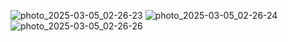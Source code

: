![photo_2025-03-05_02-26-23](https://github.com/user-attachments/assets/12465fa3-bb4a-420a-b42c-3a6ed17028df)
![photo_2025-03-05_02-26-24](https://github.com/user-attachments/assets/aa7fefe0-fcf6-456e-92eb-b6ddd72e30c0)
![photo_2025-03-05_02-26-26](https://github.com/user-attachments/assets/c932b4c5-d28f-4c3b-acba-05b4466a0553)
